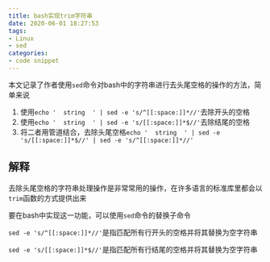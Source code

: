 ```yaml
---
title: bash实现trim字符串
date: 2020-06-01 18:27:53
tags:
- Linux
- sed
categories:
- code snippet
---
```


本文记录了作者使用`sed`命令对bash中的字符串进行去头尾空格的操作的方法，简单来说

1. 使用`echo '  string  ' | sed -e 's/^[[:space:]]*//'`去除开头的空格
2. 使用`echo '  string  ' | sed -e 's/[[:space:]]*$//'`去除结尾的空格
3. 将二者用管道结合，去除头尾空格`echo '  string  ' | sed -e 's/[[:space:]]*$//' | sed -e 's/^[[:space:]]*//'`

<!-- more -->

## 解释

去除头尾空格的字符串处理操作是非常常用的操作，在许多语言的标准库里都会以`trim`函数的方式提供出来

要在bash中实现这一功能，可以使用`sed`命令的替换子命令

`sed -e 's/^[[:space:]]*//'`是指匹配所有行开头的空格并将其替换为空字符串

`sed -e 's/[[:space:]]*$//'`是指匹配所有行结尾的空格并将其替换为空字符串
